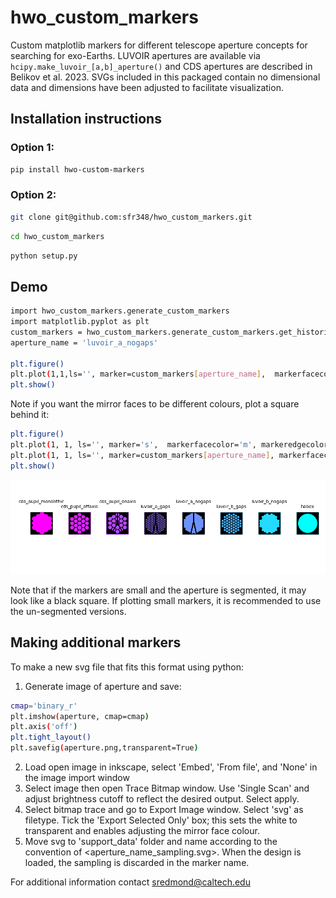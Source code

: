 # hwo_custom_markers
Custom matplotlib markers for different telescope aperture concepts for searching for exo-Earths. LUVOIR apertures are available via ```hcipy.make_luvoir_[a,b]_aperture()``` and CDS apertures are described in Belikov et al. 2023.  SVGs included in this packaged contain no dimensional data and dimensions have been adjusted to facilitate visualization. 

## Installation instructions
### Option 1:
```bash
pip install hwo-custom-markers
```

### Option 2:
```bash
git clone git@github.com:sfr348/hwo_custom_markers.git
```
```bash
cd hwo_custom_markers
```
```bash
python setup.py
```

## Demo
```bash
import hwo_custom_markers.generate_custom_markers
import matplotlib.pyplot as plt
custom_markers = hwo_custom_markers.generate_custom_markers.get_historic_markers()
aperture_name = 'luvoir_a_nogaps'

plt.figure()
plt.plot(1,1,ls='', marker=custom_markers[aperture_name],  markerfacecolor='k', markeredgecolor='k', markersize=30)
plt.show()
```
Note if you want the mirror faces to be different colours, plot a square behind it:
```bash
plt.figure()
plt.plot(1, 1, ls='', marker='s',  markerfacecolor='m', markeredgecolor='m', markersize=30)
plt.plot(1, 1, ls='', marker=custom_markers[aperture_name], markerfacecolor='k', markeredgecolor='k', markersize=30)
plt.show()
```
![plot](./hwo_custom_markers/support_data/demo_images/available_markers.png)

Note that if the markers are small and the aperture is segmented, it may look like a black square.  If plotting small markers, it is recommended to use the un-segmented versions.


## Making additional markers
To make a new svg file that fits this format using python:
1. Generate image of aperture and save:
```bash
cmap='binary_r'
plt.imshow(aperture, cmap=cmap)
plt.axis('off')
plt.tight_layout()
plt.savefig(aperture.png,transparent=True)
```
2. Load open image in inkscape, select 'Embed', 'From file', and 'None' in the image import window
3. Select image then open Trace Bitmap window. Use 'Single Scan' and adjust brightness cutoff to reflect the desired output.  Select apply.
4. Select bitmap trace and go to Export Image window.  Select 'svg' as filetype. Tick the 'Export Selected Only' box; this sets the white to transparent and enables adjusting the mirror face colour.
5. Move svg to 'support_data' folder and name according to the convention of <aperture_name_sampling.svg>.  When the design is loaded, the sampling is discarded in the marker name.

For additional information contact sredmond@caltech.edu

